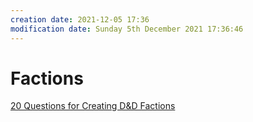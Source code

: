 ```yaml
---
creation date: 2021-12-05 17:36
modification date: Sunday 5th December 2021 17:36:46
---
```


# Factions
[20 Questions for Creating D&D Factions](https://thealpinedm.com/20-questions-for-creating-dnd-factions/)